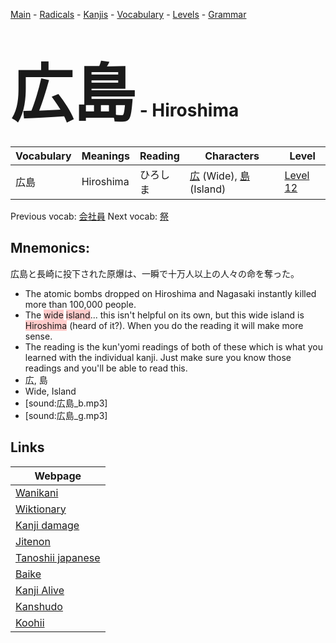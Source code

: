 <style> bigfont {font-size: 100px}</style>
[Main](../README.md) -
[Radicals](../radicals.md) -
[Kanjis](../kanjis.md) -
[Vocabulary](../vocabulary.md) -
[Levels](../levels.md) -
[Grammar](../grammar.md)
# <bigfont> 広島</bigfont> - Hiroshima 

| Vocabulary | Meanings | Reading | Characters | Level |
| --- | --- | --- | --- | --- |
| 広島 | Hiroshima | ひろしま |  [広](../kanjis/広.md) (Wide), [島](../kanjis/島.md) (Island) | [Level 12](../levels/wk_level12.md) |

Previous vocab: [会社員](会社員.md) Next vocab: [祭](祭.md) 

## Mnemonics:
広島と長崎に投下された原爆は、一瞬で十万人以上の人々の命を奪った。
* The atomic bombs dropped on Hiroshima and Nagasaki instantly killed more than 100,000 people.
* The <span style="background-color:#ffcccb"> wide</span> <span style="background-color:#ffcccb"> island</span>... this isn't helpful on its own, but this wide island is <span style="background-color:#ffcccb"> Hiroshima</span> (heard of it?). When you do the reading it will make more sense.
* The reading is the kun'yomi readings of both of these which is what you learned with the individual kanji. Just make sure you know those readings and you'll be able to read this.
* 広, 島
* Wide, Island
* [sound:広島_b.mp3]
* [sound:広島_g.mp3]


## Links 

| Webpage |
| --- |
| [Wanikani          ](https://www.wanikani.com/kanji/広島) |
| [Wiktionary        ](https://en.wiktionary.org/wiki/広島) |
| [Kanji damage      ](http://www.kanjidamage.com/kanji/search?utf8=✓&q=広島) |
| [Jitenon           ](https://jitenon.com/kanji/広島) |
| [Tanoshii japanese ](https://www.tanoshiijapanese.com/dictionary/kanji.cfm?k=広島) |
| [Baike             ](https://baike.baidu.com/item/広島) |
| [Kanji Alive       ](https://app.kanjialive.com/広島) |
| [Kanshudo          ](https://www.kanshudo.com/searchmn?q=広島) |
| [Koohii            ](https://kanji.koohii.com/study/kanji/広島) |
